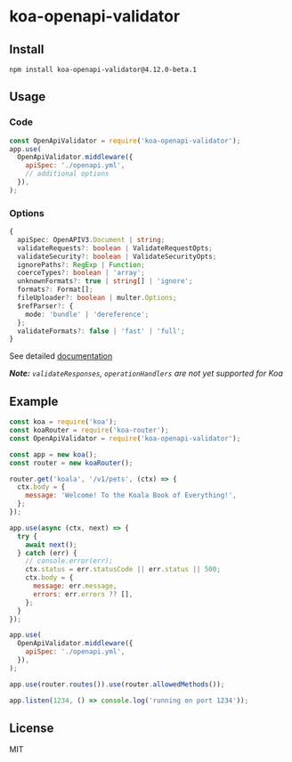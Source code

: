 # koa-openapi-validator

## Install

```shell
npm install koa-openapi-validator@4.12.0-beta.1
```

## Usage


### Code
```js
const OpenApiValidator = require('koa-openapi-validator');
app.use(
  OpenApiValidator.middleware({
    apiSpec: './openapi.yml',
    // additional options
  }),
);
```

### Options

```ts
{
  apiSpec: OpenAPIV3.Document | string;
  validateRequests?: boolean | ValidateRequestOpts;
  validateSecurity?: boolean | ValidateSecurityOpts;
  ignorePaths?: RegExp | Function;
  coerceTypes?: boolean | 'array';
  unknownFormats?: true | string[] | 'ignore';
  formats?: Format[];
  fileUploader?: boolean | multer.Options;
  $refParser?: {
    mode: 'bundle' | 'dereference';
  };
  validateFormats?: false | 'fast' | 'full';
}
```
See detailed [documentation](https://github.com/cdimascio/express-openapi-validator#Advanced-Usage)

_**Note:** `validateResponses`, `operationHandlers` are not yet supported for Koa_

## Example

```js
const koa = require('koa');
const koaRouter = require('koa-router');
const OpenApiValidator = require('koa-openapi-validator');

const app = new koa();
const router = new koaRouter();

router.get('koala', '/v1/pets', (ctx) => {
  ctx.body = {
    message: 'Welcome! To the Koala Book of Everything!',
  };
});

app.use(async (ctx, next) => {
  try {
    await next();
  } catch (err) {
    // console.error(err);
    ctx.status = err.statusCode || err.status || 500;
    ctx.body = {
      message: err.message,
      errors: err.errors ?? [],
    };
  }
});

app.use(
  OpenApiValidator.middleware({
    apiSpec: './openapi.yml',
  }),
);

app.use(router.routes()).use(router.allowedMethods());

app.listen(1234, () => console.log('running on port 1234'));
```

## License
MIT
